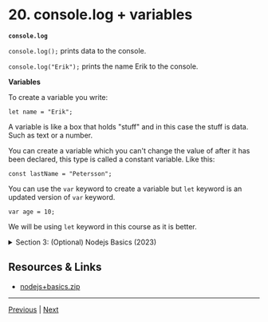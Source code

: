 # 20. console.log + variables

**`console.log`**

`console.log();` prints data to the console.

`console.log("Erik");` prints the name Erik to the console.

**Variables**

To create a variable you write:

`let name = "Erik";`

A variable is like a box that holds "stuff" and in this case the stuff is data. Such as text or a number.

You can create a variable which you can't change the value of after it has been declared, this type is called a constant variable. Like this:

`const lastName = "Petersson";`

You can use the `var` keyword to create a variable but `let` keyword is an updated version of `var` keyword.

`var age = 10;`

We will be using `let` keyword in this course as it is better.



<details>
  <summary> Section 3: (Optional) Nodejs Basics (2023) </summary>

  -   [Codebase: basics.js](../codebase/discord-bots/basics.js)

</details>

## Resources & Links

-   [nodejs+basics.zip](https://rfpga.s3.us-west-1.amazonaws.com/Develop-Discord-Bots-in-Nodejs_Complete-Course-in-2023/nodejs%2Bbasics.zip)

---

[Previous](./19_Variables-and-Variable-Types.md) | [Next](./21_For-loops.md)